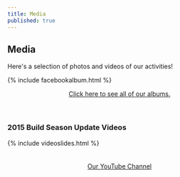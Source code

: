 ```yaml
---
title: Media
published: true
---
```


## Media

Here's a selection of photos and videos of our activities!

{% include facebookalbum.html %}

<div width="100%" style="text-align:center;margin-top:1em;"><a class="btn" href="https://www.facebook.com/media/set/?set=a.1035245586498309.1073741838.509649582391248&type=3" target="_blank">Click here to see all of our albums.</a>
</div>
<br><br>

### 2015 Build Season Update Videos

{% include videoslides.html %}
<div width="100%" style="text-align:center; margin-top: 35px;"><a class="btn" href="http://www.youtube.com/user/Team178Enforcers" target="_blank">Our YouTube Channel</a>
</div>
<br>
